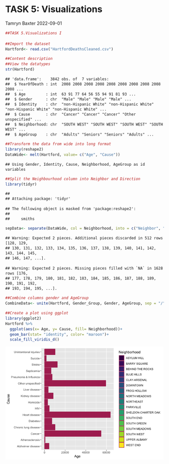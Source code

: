 TASK 5: Visualizations
================
Tamryn Baxter
2022-09-01

``` r
##TASK 5.Visualizations I

##Import the dataset
Hartford<- read.csv("HartfordDeathsCleaned.csv")
```

``` r
##Content description
##View the datatypes
str(Hartford)
```

    ## 'data.frame':    3842 obs. of  7 variables:
    ##  $ YearOfDeath : int  2008 2008 2008 2008 2008 2008 2008 2008 2008 2008 ...
    ##  $ Age         : int  63 91 77 64 56 55 94 91 81 93 ...
    ##  $ Gender      : chr  "Male" "Male" "Male" "Male" ...
    ##  $ Identity    : chr  "non-Hispanic White" "non-Hispanic White" "non-Hispanic White" "non-Hispanic White" ...
    ##  $ Cause       : chr  "Cancer" "Cancer" "Cancer" "Other unspecified" ...
    ##  $ Neighborhood: chr  "SOUTH WEST" "SOUTH WEST" "SOUTH WEST" "SOUTH WEST" ...
    ##  $ AgeGroup    : chr  "Adults" "Seniors" "Seniors" "Adults" ...

``` r
##Transform the data from wide into long format
library(reshape2)
DataWide<- melt(Hartford, value= c("Age", "Cause"))
```

    ## Using Gender, Identity, Cause, Neighborhood, AgeGroup as id variables

``` r
##Split the Neighbourhood column into Neighbor and Direction
library(tidyr)
```

    ## 
    ## Attaching package: 'tidyr'

    ## The following object is masked from 'package:reshape2':
    ## 
    ##     smiths

``` r
sepData<- separate(DataWide, col = Neighborhood, into = c("Neighbor", "Direction"), sep = " ")
```

    ## Warning: Expected 2 pieces. Additional pieces discarded in 512 rows [128, 129,
    ## 130, 131, 132, 133, 134, 135, 136, 137, 138, 139, 140, 141, 142, 143, 144, 145,
    ## 146, 147, ...].

    ## Warning: Expected 2 pieces. Missing pieces filled with `NA` in 1628 rows [176,
    ## 177, 178, 179, 180, 181, 182, 183, 184, 185, 186, 187, 188, 189, 190, 191, 192,
    ## 193, 194, 195, ...].

``` r
##Combine columns gender and AgeGroup
CombineData<- unite(Hartford, Gender_Group, Gender, AgeGroup, sep = "/")
```

``` r
##Create a plot using ggplot
library(ggplot2)
Hartford %>% 
  ggplot(aes(x= Age, y= Cause, fill= Neighborhood))+
  geom_bar(stat= "identity", color= "maroon")+
  scale_fill_viridis_d()
```

![](Task-5_-Visualizations_files/figure-gfm/unnamed-chunk-6-1.png)<!-- -->
